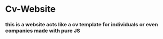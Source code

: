 # Cv-Website
### this is a website acts like a cv template for individuals or even companies made with pure JS
